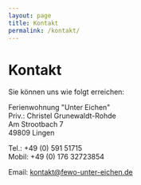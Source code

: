 ```yaml
---
layout: page
title: Kontakt
permalink: /kontakt/
---
```


# Kontakt

Sie können uns wie folgt erreichen:

Ferienwohnung "Unter Eichen"<br>
Priv.: Christel Grunewaldt-Rohde<br>
Am Strootbach 7<br>
49809 Lingen

Tel.: +49 (0) 591 51715<br>
Mobil: +49 (0) 176 32723854

Email: <kontakt@fewo-unter-eichen.de>
